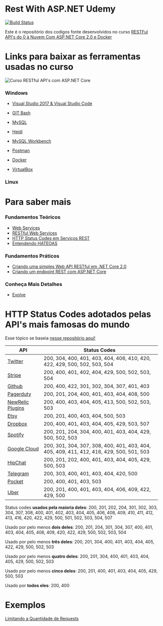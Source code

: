 # Rest With ASP.NET Udemy

[![Build Status](https://travis-ci.org/leandrocgsi/RestWithASP-NETUdemy.svg?branch=master)](https://travis-ci.org/leandrocgsi/RestWithASP-NETUdemy)

Este é o repositório dos codigos fonte desenvolvidos no curso [RESTFul API's do 0 à Nuvem Com ASP.NET Core 2.0 e Docker](https://www.udemy.com/restful-apis-do-0-a-nuvem-com-aspnet-core-e-docker/?couponCode=GTHB_FLASH_SALE2019)

# Links para baixar as ferramentas usadas no curso

![Curso RESTful API's com ASP.NET Core](https://github.com/leandrocgsi/RestWithASP-NETUdemy/blob/master/Images/udemy.png?raw=true)

### Windows

* [Visual Studio 2017 & Visual Studio Code](https://visualstudio.microsoft.com/pt-br/downloads/)

* [GIT Bash](https://git-scm.com/downloads)

* [MySQL](https://dev.mysql.com/downloads/mysql/)

* [Heidi](https://www.heidisql.com/download.php)

* [MySQL Workbench](https://www.mysql.com/products/workbench/)

* [Postman](https://www.getpostman.com/apps)

* [Docker](https://store.docker.com/editions/community/docker-ce-desktop-windows)

* [VirtualBox](https://www.virtualbox.org/wiki/Downloads)

### Linux


# Para saber mais

### Fundamentos Teóricos

* [Web Services](www.erudio.com.br/blog/web-services/)
* [RESTful Web Services](www.erudio.com.br/blog/restful-web-services/)
* [HTTP Status Codes em Serviços REST](www.erudio.com.br/blog/http-status-codes-em-servicos-rest/)
* [Entendendo HATEOAS](www.erudio.com.br/blog/en/)

### Fundamentos Práticos

* [Criando uma simples Web API RESTful em .NET Core 2.0](http://www.erudio.com.br/blog/criando-uma-simples-web-api-restful-em-net-core-2-0/)
* [Criando um endpoint REST com ASP.NET Core](http://www.erudio.com.br/blog/criando-um-endpoint-rest-com-asp-net-core/)

### Conheça Mais Detalhes

* [Evolve](https://evolve-db.netlify.com/)

# HTTP Status Codes adotados pelas API's mais famosas do mundo

Esse tópico se baseia [nesse repositório aqui!](https://gist.github.com/vkostyukov/32c84c0c01789425c29a#file-statuses-md)

|API                   | Status Codes                                                                             |
|----------------------|------------------------------------------------------------------------------------------|
|[Twitter][tw]         | 200, 304, 400, 401, 403, 404, 406, 410, 420, 422, 429, 500, 502, 503, 504                |
|[Stripe][stripe]      | 200, 400, 401, 402, 404, 429, 500, 502, 503, 504                                         |
|[Github][gh]          | 200, 400, 422, 301, 302, 304, 307, 401, 403                                              |
|[Pagerduty][pd]       | 200, 201, 204, 400, 401, 403, 404, 408, 500                                              |
|[NewRelic Plugins][nr]| 200, 400, 403, 404, 405, 413, 500, 502, 503, 503                                         |
|[Etsy][etsy]          | 200, 201, 400, 403, 404, 500, 503                                                        |
|[Dropbox][db]         | 200, 400, 401, 403, 404, 405, 429, 503, 507                                              |
|[Spotify][spf]        | 200, 201, 204, 304, 400, 401, 403, 404, 429, 500, 502, 503                               |
|[Google Cloud][gc]    | 200, 301, 304, 307, 308, 400, 401, 403, 404, 405, 409, 411, 412, 416, 429, 500, 501, 503 |
|[HipChat][hc]         | 200, 201, 202, 400, 401, 403, 404, 405, 429, 500, 503                                    |
|[Telegram][tg]        | 200, 303, 400, 401, 403, 404, 420, 500                                                   |
|[Pocket][pk]          | 200, 400, 401, 403, 503                                                                  |
|[Uber][ub]            | 200, 201, 400, 401, 403, 404, 406, 409, 422, 429, 500                                    |


Status codes **usados pela maioria deles**: 200, 201, 202, 204, 301, 302, 303, 304, 307, 308, 400, 401, 402, 403, 404, 405, 406, 408, 409, 410, 411, 412, 413, 416, 420, 422, 429, 500, 501, 502, 503, 504, 507

Usado por pelo menos **dois deles**: 200, 201, 204, 301, 304, 307, 400, 401, 403, 404, 405, 406, 409, 420, 422, 429, 500, 502, 503, 504

Usado por pelo menos **três deles**: 200, 201, 304, 400, 401, 403, 404, 405, 422, 429, 500, 502, 503

Usado por pelo menos **quatro deles**: 200, 201, 304, 400, 401, 403, 404, 405, 429, 500, 502, 503

Usado por pelo menos **cinco deles**: 200, 201, 400, 401, 403, 404, 405, 429, 500, 503

Usado por **todos eles**: 200, 400

[tw]: https://dev.twitter.com/overview/api/response-codes
[stripe]: https://stripe.com/docs/api#errors
[gh]: https://developer.github.com/v3/#client-errors
[pd]: https://developer.pagerduty.com/documentation/rest/errors
[nr]: https://docs.newrelic.com/docs/plugins/plugin-developer-resources/developer-reference/plugin-api-responses-error-codes
[etsy]: https://www.etsy.com/developers/documentation/getting_started/api_basics#section_standard_response_codes
[db]: https://www.dropbox.com/developers-v1/core/docs
[spf]: https://developer.spotify.com/web-api/user-guide/
[gc]: https://cloud.google.com/storage/docs/json_api/v1/status-codes#http-status-and-error-codes
[hc]: https://www.hipchat.com/docs/apiv2/response_codes
[tg]: https://core.telegram.org/api/errors
[pk]: https://getpocket.com/developer/docs/errors
[ub]: https://developer.uber.com/v1/api-reference/

# Exemplos

[Limitando a Quantidade de Requests](https://github.com/stefanprodan/AspNetCoreRateLimit)

